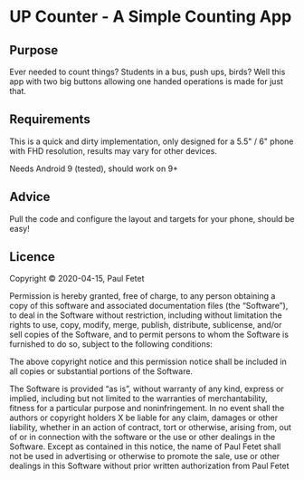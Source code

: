 # UP Counter - A Simple Counting App

## Purpose

Ever needed to count things? Students in a bus, push ups, birds? Well this app with two big buttons allowing one handed operations is made for just that.

## Requirements

This is a quick and dirty implementation, only designed for a 5.5" / 6" phone with FHD resolution, results may vary for other devices.

Needs Android 9 (tested), should work on 9+

## Advice

Pull the code and configure the layout and targets for your phone, should be easy!

## Licence

Copyright © 2020-04-15, Paul Fetet

Permission is hereby granted, free of charge, to any person obtaining a copy of this software and associated documentation files (the “Software”), to deal in the Software without restriction, including without limitation the rights to use, copy, modify, merge, publish, distribute, sublicense, and/or sell copies of the Software, and to permit persons to whom the Software is furnished to do so, subject to the following conditions:

The above copyright notice and this permission notice shall be included in all copies or substantial portions of the Software.

The Software is provided “as is”, without warranty of any kind, express or implied, including but not limited to the warranties of merchantability, fitness for a particular purpose and noninfringement. In no event shall the authors or copyright holders X be liable for any claim, damages or other liability, whether in an action of contract, tort or otherwise, arising from, out of or in connection with the software or the use or other dealings in the Software.
Except as contained in this notice, the name of Paul Fetet shall not be used in advertising or otherwise to promote the sale, use or other dealings in this Software without prior written authorization from Paul Fetet
